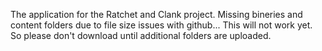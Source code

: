 The application for the Ratchet and Clank project. Missing bineries and content folders due to file size issues with github... This will not work yet. So please don't download until additional folders are uploaded.
